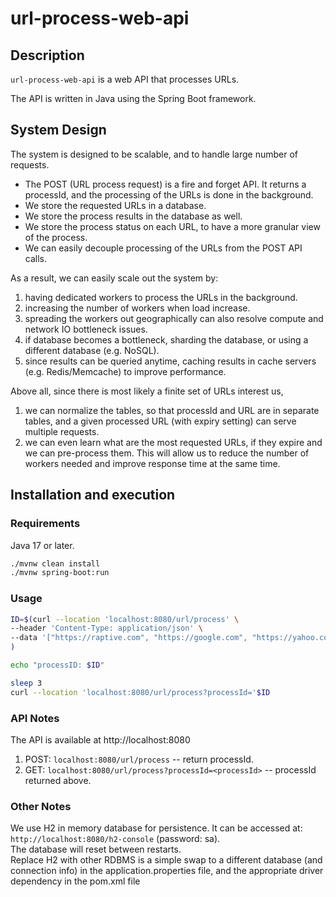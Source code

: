 # url-process-web-api

## Description
`url-process-web-api` is a web API that processes URLs.

The API is written in Java using the Spring Boot framework.

## System Design
The system is designed to be scalable, and to handle large number of requests.

* The POST (URL process request) is a fire and forget API. It returns a processId, and the processing of the URLs is done in the background.
* We store the requested URLs in a database.
* We store the process results in the database as well.
* We store the process status on each URL, to have a more granular view of the process.
* We can easily decouple processing of the URLs from the POST API calls.

As a result, we can easily scale out the system by:
1. having dedicated workers to process the URLs in the background.
2. increasing the number of workers when load increase.
3. spreading the workers out geographically can also resolve compute and network IO bottleneck issues.
4. if database becomes a bottleneck, sharding the database, or using a different database (e.g. NoSQL).
5. since results can be queried anytime, caching results in cache servers (e.g. Redis/Memcache) to improve performance.

Above all, since there is most likely a finite set of URLs interest us, 
1. we can normalize the tables, so that processId and URL are in separate tables, and a given processed URL (with expiry setting) can serve multiple requests. 
2. we can even learn what are the most requested URLs, if they expire and we can pre-process them. This will allow us to reduce the number of workers needed and improve response time at the same time.


## Installation and execution

### Requirements
Java 17 or later.

```bash
./mvnw clean install
./mvnw spring-boot:run
```

### Usage
```bash
ID=$(curl --location 'localhost:8080/url/process' \
--header 'Content-Type: application/json' \
--data '["https://raptive.com", "https://google.com", "https://yahoo.com"]'
)

echo "processID: $ID"

sleep 3
curl --location 'localhost:8080/url/process?processId='$ID
```

### API Notes
The API is available at http://localhost:8080
1. POST: `localhost:8080/url/process` -- return processId.
2. GET: `localhost:8080/url/process?processId=<processId>` -- processId returned above.

### Other Notes
We use H2 in memory database for persistence. It can be accessed at: `http://localhost:8080/h2-console` (password: sa).
<br/>The database will reset between restarts.
<br/>Replace H2 with other RDBMS is a simple swap to a different database (and connection info) in the application.properties file, and the appropriate driver dependency in the pom.xml file